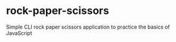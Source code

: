# rock-paper-scissors
Simple CLI rock paper scissors application to practice the basics of JavaScript
